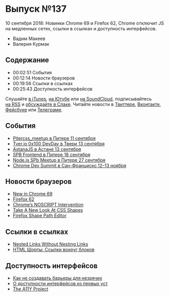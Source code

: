 # Выпуск №137

10 сентября 2018: Новинки Chrome 69 и Firefox 62, Chrome отключит JS на медленных сетях, ссылки в ссылках и доступность интерфейсов.

- Вадим Макеев
- Валерия Курмак

## Содержание

- 00:02:51 События
- 00:12:14 Новости браузеров
- 00:19:56 Ссылки в ссылках
- 00:25:43 Доступность интерфейсов

Слушайте [в iTunes](https://itunes.apple.com/ru/podcast/veb-standarty/id1080500016), [на Ютубе](https://www.youtube.com/playlist?list=PLMBnwIwFEFHcwuevhsNXkFTcadeX5R1Go) или [на SoundCloud](https://soundcloud.com/web-standards), подписывайтесь [на RSS](https://web-standards.ru/podcast/feed/) и [обсуждайте в Слаке](http://slack.web-standards.ru/). Читайте новости в [Твиттере](https://twitter.com/webstandards_ru), [Вконтакте](https://vk.com/webstandards_ru), [Фейсбуке](https://www.facebook.com/webstandardsru) или [Телеграме](https://t.me/webstandards_ru).

## События

- [Pitercss_meetup в Питере 11 сентября](https://medium.com/p/eeda48fbbf3b)
- [Tver.io 0x100 DevDay в Твери 13 сентября](https://www.meetup.com/tverio/events/254375421/)
- [AstanaJS в Астане 13 сентября](https://www.facebook.com/events/304756690289447/)
- [SPB Frontend в Питере 18 сентября](https://spb-frontend-events.timepad.ru/event/804943/)
- [Node.js SPb Meetup в Питере 27 сентября](https://eventuer.timepad.ru/event/803253/)
- [Chrome Dev Summit в Сан-Франциско 12–13 ноября](https://developer.chrome.com/devsummit/)

## Новости браузеров

- [New in Chrome 69](https://developers.google.com/web/updates/2018/09/nic69)
- [Firefox 62](http://tanalin.com/blog/2018/09/firefox-62/)
- [Chrome’s NOSCRIPT Intervention](https://timkadlec.com/remembers/2018-09-06-chromes-noscript-intervention/)
- [Take A New Look At CSS Shapes](https://www.smashingmagazine.com/2018/09/css-shapes/)
- [Firefox Shape Path Editor](https://hacks.mozilla.org/2018/09/make-your-web-layouts-bust-out-of-the-rectangle-with-the-firefox-shape-path-editor/)

## Ссылки в ссылках

- [Nested Links Without Nesting Links](https://www.sarasoueidan.com/blog/nested-links/)
- [HTML Шорты: Ссылки вокруг блоков](https://htmlacademy.ru/shorts/1)

## Доступность интерфейсов

- [Как не создавать барьеры для незрячих](https://youtu.be/nWJpA5MQx7s)
- [О доступности интерфейсов из первых уст](https://medium.com/p/3284085cee3f)
- [The A11Y Project](https://a11yproject.com/)
